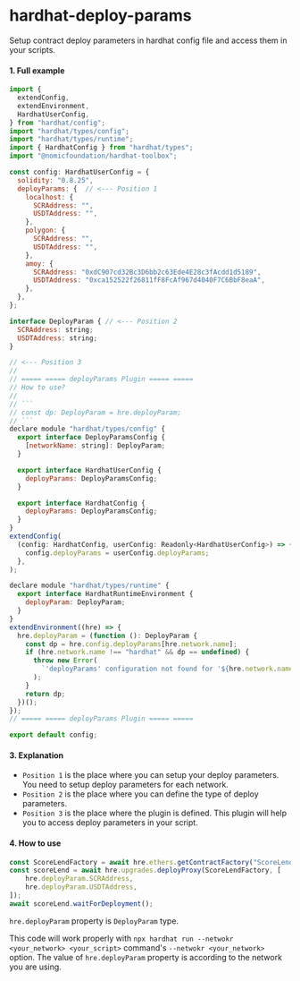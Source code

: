 # hardhat-deploy-params

Setup contract deploy parameters in hardhat config file and access them in your scripts.

#### 1. Full example

```javascript
import {
  extendConfig,
  extendEnvironment,
  HardhatUserConfig,
} from "hardhat/config";
import "hardhat/types/config";
import "hardhat/types/runtime";
import { HardhatConfig } from "hardhat/types";
import "@nomicfoundation/hardhat-toolbox";

const config: HardhatUserConfig = {
  solidity: "0.8.25",
  deployParams: {  // <--- Position 1
    localhost: {
      SCRAddress: "",
      USDTAddress: "",
    },
    polygon: {
      SCRAddress: "",
      USDTAddress: "",
    },
    amoy: {
      SCRAddress: "0xdC907cd32Bc3D6bb2c63Ede4E28c3fAcdd1d5189",
      USDTAddress: "0xca152522f26811fF8FcAf967d4040F7C6BbF8eaA",
    },
  },
};

interface DeployParam { // <--- Position 2
  SCRAddress: string;
  USDTAddress: string;
}

// <--- Position 3
//
// ===== ===== deployParams Plugin ===== =====
// How to use?
//
// ```
// const dp: DeployParam = hre.deployParam;
// ```
declare module "hardhat/types/config" {
  export interface DeployParamsConfig {
    [networkName: string]: DeployParam;
  }

  export interface HardhatUserConfig {
    deployParams: DeployParamsConfig;
  }

  export interface HardhatConfig {
    deployParams: DeployParamsConfig;
  }
}
extendConfig(
  (config: HardhatConfig, userConfig: Readonly<HardhatUserConfig>) => {
    config.deployParams = userConfig.deployParams;
  },
);

declare module "hardhat/types/runtime" {
  export interface HardhatRuntimeEnvironment {
    deployParam: DeployParam;
  }
}
extendEnvironment((hre) => {
  hre.deployParam = (function (): DeployParam {
    const dp = hre.config.deployParams[hre.network.name];
    if (hre.network.name !== "hardhat" && dp == undefined) {
      throw new Error(
        `'deployParams' configuration not found for '${hre.network.name}' network`,
      );
    }
    return dp;
  })();
});
// ===== ===== deployParams Plugin ===== =====

export default config;
```

#### 3. Explanation

- `Position 1` is the place where you can setup your deploy parameters. You need to setup deploy parameters for each network.
- `Position 2` is the place where you can define the type of deploy parameters.
- `Position 3` is the place where the plugin is defined. This plugin will help you to access deploy parameters in your script.

#### 4. How to use

```javascript
const ScoreLendFactory = await hre.ethers.getContractFactory("ScoreLend");
const scoreLend = await hre.upgrades.deployProxy(ScoreLendFactory, [
    hre.deployParam.SCRAddress,
    hre.deployParam.USDTAddress,
]);
await scoreLend.waitForDeployment();
```

`hre.deployParam` property is `DeployParam` type.

This code will work properly with `npx hardhat run --netwokr <your_network> <your_script>` command's `--netwokr <your_network>` option. The value of `hre.deployParam` property is according to the network you are using.
